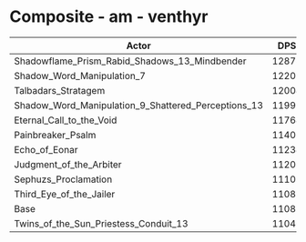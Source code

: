 # Composite - am - venthyr
| Actor | DPS | Increase |
|---|:---:|:---:|
|Shadowflame_Prism_Rabid_Shadows_13_Mindbender|12878|16.20%|
|Shadow_Word_Manipulation_7|12206|10.14%|
|Talbadars_Stratagem|12004|8.32%|
|Shadow_Word_Manipulation_9_Shattered_Perceptions_13|11992|8.21%|
|Eternal_Call_to_the_Void|11764|6.15%|
|Painbreaker_Psalm|11400|2.87%|
|Echo_of_Eonar|11234|1.37%|
|Judgment_of_the_Arbiter|11200|1.07%|
|Sephuzs_Proclamation|11101|0.17%|
|Third_Eye_of_the_Jailer|11082|0.00%|
|Base|11082|0.00%|
|Twins_of_the_Sun_Priestess_Conduit_13|11046|-0.33%|

